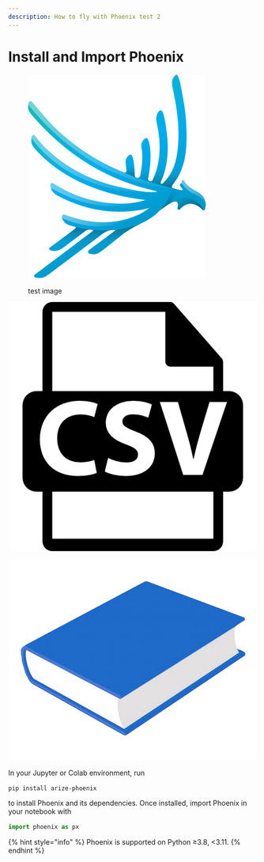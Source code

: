 ```yaml
---
description: How to fly with Phoenix test 2
---
```


# Install and Import Phoenix

<figure><img src="../.gitbook/assets/phoenix-logo-light-no-text.svg" alt=""><figcaption><p>test image</p></figcaption></figure>

![](../.gitbook/assets/csv-file-format-extension.png)

![](../.gitbook/assets/book-blue.png)

In your Jupyter or Colab environment, run

```
pip install arize-phoenix
```

to install Phoenix and its dependencies. Once installed, import Phoenix in your notebook with

```python
import phoenix as px
```

{% hint style="info" %}
Phoenix is supported on Python ≥3.8, <3.11.
{% endhint %}
